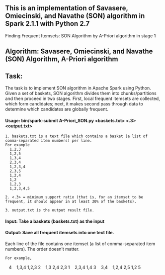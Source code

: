 ## This is an implementation of Savasere, Omiecinski, and Navathe (SON) algorithm in Spark 2.1.1 with Python 2.7
Finding Frequent Itemsets: SON Algorithm by A-Priori algorithm in stage 1

## Algorithm: Savasere, Omiecinski, and Navathe (SON) Algorithm, A-Priori algorithm

## Task:
The task is to implement SON algorithm in Apache Spark using Python. 
Given a set of baskets, SON algorithm divides them into chunks/partitions and then proceed in two stages. 
First, local frequent itemsets are collected, which form candidates; 
next, it makes second pass through data to determine which candidates are globally frequent.

#### Usage: bin/spark-submit A-Priori_SON.py <baskets.txt> <.3> <output.txt>
 
    1. baskets.txt is a text file which contains a basket (a list of comma-separated item numbers) per line. 
    For example
      1,2,3 
      1,2,5 
      1,3,4 
      2,3,4 
      1,2,3,4 
      2,3,5 
      1,2,4 
      1,2
      1,2,3 
      1,2,3,4,5
  
    2. <.3> = minimum support ratio (that is, for an itemset to be frequent, it should appear in at least 30% of the baskets).
   
    3. output.txt is the output result file.
  

#### Input: Take a baskets (baskets.txt) as the input

#### Output: Save all frequent itemsets into one text file. 
Each line of the file contains one itemset (a list of comma-separated item numbers). The order doesn’t matter. 

    For example,
    4
    1,3,4 
    1,2,3 2
    1,3 2,4 
    2,3 1
    2,3,4 1,4 
    3
    3,4
    1,2,4 
    2,5 
    1,2 5
